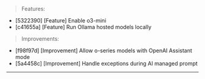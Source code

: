 > Features:
- [5322390] [Feature] Enable o3-mini
- [c41655a] [Feature] Run Ollama hosted models locally

> Improvements:
- [f98f97d] [Improvement] Allow o-series models with OpenAI Assistant mode
- [5a4458c] [Improvement] Handle exceptions during AI managed prompt


---
